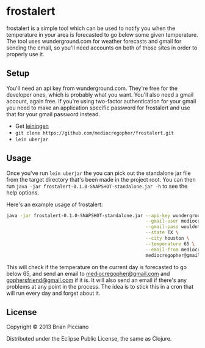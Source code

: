 # frostalert

frostalert is a simple tool which can be used to notify you when the temperature in your area is forecasted to go below
some given temperature. The tool uses wunderground.com for weather forecasts and gmail for sending the email, so you'll
need accounts on both of those sites in order to properly use it.

## Setup

You'll need an api key from wunderground.com. They're free for the developer ones, which is probably what you want.
You'll also need a gmail account, again free. If you're using two-factor authentication for your gmail you need to make
an application specific password for frostalert and use that for your gmail password instead.

* Get [leiningen](https://github.com/technomancy/leiningen)
* `git clone https://github.com/mediocregopher/frostalert.git`
* `lein uberjar`

## Usage

Once you've run `lein uberjar` the you can pick out the standalone jar file from the target directory that's been made
in the project root. You can then run `java -jar frostalert-0.1.0-SNAPSHOT-standalone.jar -h` to see the help options.

Here's an example usage of frostalert:
```bash
java -jar frostalert-0.1.0-SNAPSHOT-standalone.jar --api-key wundergroundkey \
                                                   --gmail-user mediocregopher \
                                                   --gmail-pass wouldntyouliketoknow \
                                                   --state TX \
                                                   --city houston \
                                                   --temperature 65 \
                                                   --email-from mediocregopher@gmail.com \
                                                   mediocregopher@gmail.com gophersfriend@gmail.com
```

This will check if the temperature on the current day is forecasted to go below 65, and send an email to
mediocregopher@gmail.com and gophersfriend@gmail.com if it is. It will also send an email if there's any problems at any
point in the process. The idea is to stick this in a cron that will run every day and forget about it.

## License

Copyright © 2013 Brian Picciano

Distributed under the Eclipse Public License, the same as Clojure.
